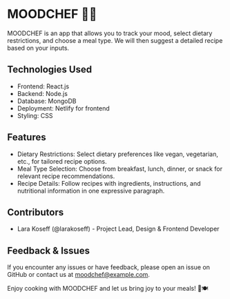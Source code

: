 # MOODCHEF 🍲😊

MOODCHEF is an app that allows you to track your mood, select dietary restrictions, and choose a meal type. We will then suggest a detailed recipe based on your inputs.

## Technologies Used
- Frontend: React.js
- Backend: Node.js 
- Database: MongoDB
- Deployment: Netlify for frontend
- Styling: CSS 

## Features
- Dietary Restrictions: Select dietary preferences like vegan, vegetarian, etc., for tailored recipe options.
- Meal Type Selection: Choose from breakfast, lunch, dinner, or snack for relevant recipe recommendations.
- Recipe Details: Follow recipes with ingredients, instructions, and nutritional information in one expressive paragraph.

## Contributors
- Lara Koseff (@larakoseff) - Project Lead, Design & Frontend Developer

## Feedback & Issues
If you encounter any issues or have feedback, please open an issue on GitHub or contact us at moodchef@example.com.

Enjoy cooking with MOODCHEF and let us bring joy to your meals! 🌟🍽️

